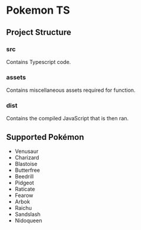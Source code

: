 # Pokemon TS

## Project Structure

### src

Contains Typescript code.

### assets

Contains miscellaneous assets required for function.

### dist

Contains the compiled JavaScript that is then ran.

## Supported Pokémon

- Venusaur
- Charizard
- Blastoise
- Butterfree
- Beedrill
- Pidgeot
- Raticate
- Fearow
- Arbok
- Raichu
- Sandslash
- Nidoqueen
